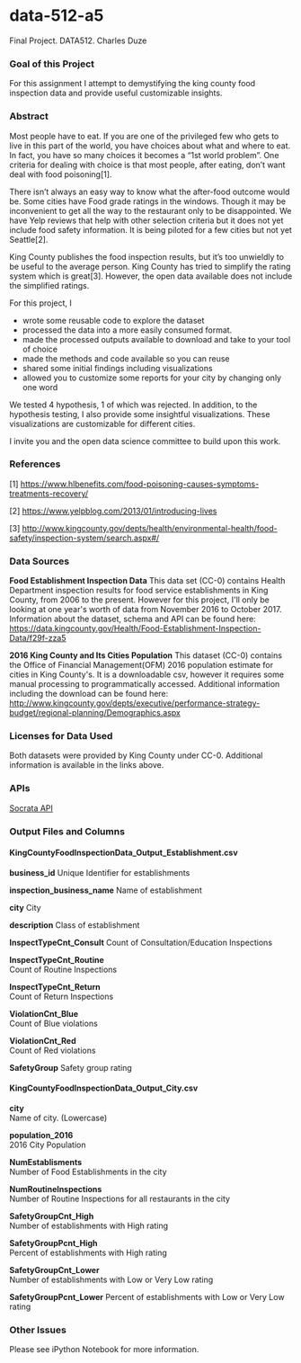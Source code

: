 # data-512-a5
Final Project. DATA512. Charles Duze

### Goal of this Project
For this assignment I attempt to demystifying the king county food inspection data and provide useful customizable insights.

### Abstract
Most people have to eat. If you are one of the privileged few who gets to live in this part of the world, you have choices about what and where to eat. In fact, you have so many choices it becomes a “1st world problem”. One criteria for dealing with choice is that most people, after eating, don’t want deal with food poisoning[1].

There isn’t always an easy way to know what the after-food outcome would be. Some cities have Food grade ratings in the windows. Though it may be inconvenient to get all the way to the restaurant only to be disappointed. We have Yelp reviews that help with other selection criteria but it does not yet include food safety information. It is being piloted for a few cities but not yet Seattle[2]. 

King County publishes the food inspection results, but it’s too unwieldly to be useful to the average person. King County has tried to simplify the rating system which is great[3]. However, the open data available does not include the simplified ratings.

For this project, I
* wrote some reusable code to explore the dataset 
* processed the data into a more easily consumed format.
* made the processed outputs available to download and take to your tool of choice
* made the methods and code available so you can reuse 
* shared some initial findings including visualizations
* allowed you to customize some reports for your city by changing only one word

We tested 4 hypothesis, 1 of which was rejected. In addition, to the hypothesis testing, I also provide some insightful visualizations. These visualizations are customizable for different cities.  

I invite you and the open data science committee to build upon this work.


### References
[1] https://www.hlbenefits.com/food-poisoning-causes-symptoms-treatments-recovery/ 

[2] https://www.yelpblog.com/2013/01/introducing-lives

[3] http://www.kingcounty.gov/depts/health/environmental-health/food-safety/inspection-system/search.aspx#/

### Data Sources
**Food Establishment Inspection Data**
This data set (CC-0) contains Health Department inspection results for food service establishments in King County, from 2006 to the present. However for this project, I'll only be looking at one year's worth of data from November 2016 to October 2017. Information about the dataset, schema and API can be found here: https://data.kingcounty.gov/Health/Food-Establishment-Inspection-Data/f29f-zza5

**2016 King County and Its Cities Population**
This dataset (CC-0) contains the Office of Financial Management(OFM) 2016 population estimate for cities in King County's. It is a downloadable csv, however it requires some manual processing to programmatically accessed. Additional information including the download can be found here:
http://www.kingcounty.gov/depts/executive/performance-strategy-budget/regional-planning/Demographics.aspx

### Licenses for Data Used
Both datasets were provided by King County under CC-0. Additional information is available in the links above.


### APIs
[Socrata API](https://dev.socrata.com/foundry/data.kingcounty.gov/gkhn-e8mn)  



### Output Files and Columns
#### KingCountyFoodInspectionData_Output_Establishment.csv
**business_id**
Unique Identifier for establishments

**inspection_business_name**
Name of establishment 

**city**
City

**description**
Class of establishment

**InspectTypeCnt_Consult**
Count of Consultation/Education Inspections

**InspectTypeCnt_Routine**    
Count of Routine Inspections

**InspectTypeCnt_Return**    
Count of Return Inspections

**ViolationCnt_Blue**    
Count of Blue violations

**ViolationCnt_Red**    
Count of Red violations

**SafetyGroup**
Safety group rating



#### KingCountyFoodInspectionData_Output_City.csv
**city**    
Name of city. (Lowercase)

**population_2016**    
2016 City Population

**NumEstablisments**    
Number of Food Establishments in the city

**NumRoutineInspections**    
Number of Routine Inspections for all restaurants in the city

**SafetyGroupCnt_High**    
Number of establishments with High rating

**SafetyGroupPcnt_High**    
Percent of establishments with High rating

**SafetyGroupCnt_Lower**    
Number of establishments with Low or Very Low rating

**SafetyGroupPcnt_Lower**
Percent of establishments with Low or Very Low rating



### Other Issues
Please see iPython Notebook for more information.

